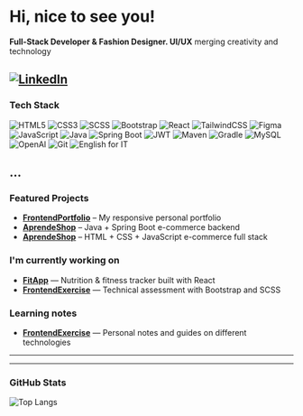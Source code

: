 # Hi, nice to see you!

 **Full-Stack Developer & Fashion Designer. UI/UX** merging creativity and technology  
 
[![LinkedIn](https://img.shields.io/badge/LinkedIn-0077B5?style=for-the-badge&logo=linkedin&logoColor=white)](https://www.linkedin.com/in/erikaahg-desarrolladora-web/)
---

### Tech Stack
![HTML5](https://img.shields.io/badge/HTML5-E34F26?style=for-the-badge&logo=html5&logoColor=white)
![CSS3](https://img.shields.io/badge/CSS3-1572B6?style=for-the-badge&logo=css3&logoColor=white)
![SCSS](https://img.shields.io/badge/SCSS-CC6699?style=for-the-badge&logo=sass&logoColor=white)
![Bootstrap](https://img.shields.io/badge/Bootstrap-7952B3?style=for-the-badge&logo=bootstrap&logoColor=white)
![React](https://img.shields.io/badge/React-20232A?style=for-the-badge&logo=react&logoColor=61DAFB)
![TailwindCSS](https://img.shields.io/badge/Tailwind_CSS-38B2AC?style=for-the-badge&logo=tailwind-css&logoColor=white)
![Figma](https://img.shields.io/badge/Figma-0ACF83?style=for-the-badge&logo=figma&logoColor=white)
![JavaScript](https://img.shields.io/badge/JavaScript-F7DF1E?style=for-the-badge&logo=javascript&logoColor=black)
![Java](https://img.shields.io/badge/Java-ED8B00?style=for-the-badge&logo=java&logoColor=white)
![Spring Boot](https://img.shields.io/badge/Spring%20Boot-6DB33F?style=for-the-badge&logo=springboot&logoColor=white)
![JWT](https://img.shields.io/badge/JWT-000000?style=for-the-badge&logo=jsonwebtokens&logoColor=white)
![Maven](https://img.shields.io/badge/Maven-C71A36?style=for-the-badge&logo=apachemaven&logoColor=white)
![Gradle](https://img.shields.io/badge/Gradle-02303A?style=for-the-badge&logo=gradle&logoColor=white)
![MySQL](https://img.shields.io/badge/MySQL-4479A1?style=for-the-badge&logo=mysql&logoColor=white)
![OpenAI](https://img.shields.io/badge/OpenAI-412991?style=for-the-badge&logo=openai&logoColor=white)
![Git](https://img.shields.io/badge/Git-EB4E32?style=for-the-badge&logo=git&logoColor=white)
![English for IT](https://img.shields.io/badge/English%20for%20IT-1E90FF?style=for-the-badge&logo=readthedocs&logoColor=white)

...
---

###  Featured Projects
-  [**FrontendPortfolio**](https://github.com/Erikaahide/FrontendPortfolio) – My responsive personal portfolio  
-  [**AprendeShop**](https://github.com/RubiPortuguez/AprendeShop-Backend/tree/develop) – Java + Spring Boot e-commerce backend  
-  [**AprendeShop**](https://github.com/RubiPortuguez/Aprende-Shop/tree/develop) – HTML + CSS + JavaScript e-commerce full stack

### I'm currently working on

- [**FitApp**](https://github.com/Erikaahide/FitApp) — Nutrition & fitness tracker built with React
- [**FrontendExercise**](https://github.com/Erikaahide/Odoo) — Technical assessment with Bootstrap and SCSS 

### Learning notes
- [**FrontendExercise**](https://github.com/Erikaahide/techGuides) — Personal notes and guides on different technologies
---


---

### GitHub Stats
![Top Langs](https://github-readme-stats.vercel.app/api/top-langs/?username=Erikaahide&layout=compact&theme=radical)

